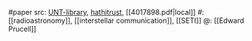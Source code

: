 #paper 
src: [UNT-library](https://digital.library.unt.edu/ark:/67531/metadc868785/), [hathitrust](https://babel.hathitrust.org/cgi/pt?id=mdp.39015086583039;view=1up;seq=3), [[4017898.pdf|local]] 
#: [[radioastronomy]], [[interstellar communication]], [[SETI]] 
@: [[Edward Prucell]] 

